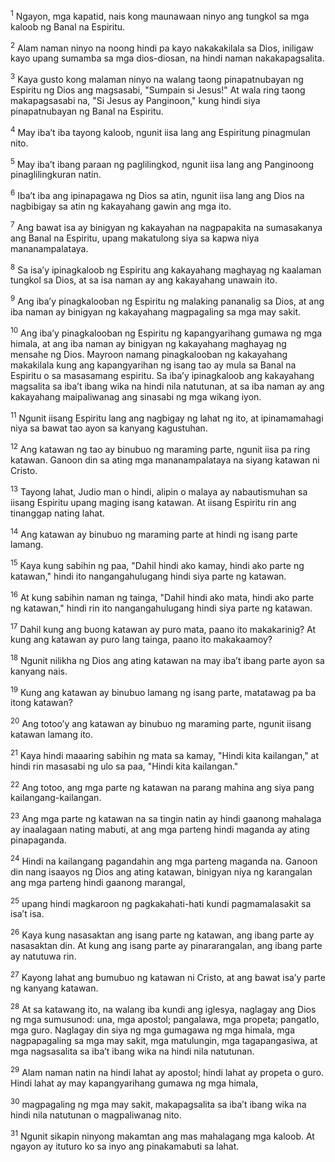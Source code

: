 <sup>1</sup>
Ngayon, mga kapatid, nais kong maunawaan ninyo ang tungkol sa mga kaloob ng Banal na Espiritu. 

<sup>2</sup>
Alam naman ninyo na noong hindi pa kayo nakakakilala sa Dios, iniligaw kayo upang sumamba sa mga dios-diosan, na hindi naman nakakapagsalita. 

<sup>3</sup>
Kaya gusto kong malaman ninyo na walang taong pinapatnubayan ng Espiritu ng Dios ang magsasabi, "Sumpain si Jesus!" At wala ring taong makapagsasabi na, "Si Jesus ay Panginoon," kung hindi siya pinapatnubayan ng Banal na Espiritu. 

<sup>4</sup>
May ibaʼt iba tayong kaloob, ngunit iisa lang ang Espiritung pinagmulan nito. 

<sup>5</sup>
May ibaʼt ibang paraan ng paglilingkod, ngunit iisa lang ang Panginoong pinaglilingkuran natin. 

<sup>6</sup>
Ibaʼt iba ang ipinapagawa ng Dios sa atin, ngunit iisa lang ang Dios na nagbibigay sa atin ng kakayahang gawin ang mga ito. 

<sup>7</sup>
Ang bawat isa ay binigyan ng kakayahan na nagpapakita na sumasakanya ang Banal na Espiritu, upang makatulong siya sa kapwa niya mananampalataya. 

<sup>8</sup>
Sa isaʼy ipinagkaloob ng Espiritu ang kakayahang maghayag ng kaalaman tungkol sa Dios, at sa isa naman ay ang kakayahang unawain ito. 

<sup>9</sup>
Ang ibaʼy pinagkalooban ng Espiritu ng malaking pananalig sa Dios, at ang iba naman ay binigyan ng kakayahang magpagaling sa mga may sakit. 

<sup>10</sup>
Ang ibaʼy pinagkalooban ng Espiritu ng kapangyarihang gumawa ng mga himala, at ang iba naman ay binigyan ng kakayahang maghayag ng mensahe ng Dios. Mayroon namang pinagkalooban ng kakayahang makakilala kung ang kapangyarihan ng isang tao ay mula sa Banal na Espiritu o sa masasamang espiritu. Sa ibaʼy ipinagkaloob ang kakayahang magsalita sa ibaʼt ibang wika na hindi nila natutunan, at sa iba naman ay ang kakayahang maipaliwanag ang sinasabi ng mga wikang iyon. 

<sup>11</sup>
Ngunit iisang Espiritu lang ang nagbigay ng lahat ng ito, at ipinamamahagi niya sa bawat tao ayon sa kanyang kagustuhan.

<sup>12</sup>
Ang katawan ng tao ay binubuo ng maraming parte, ngunit iisa pa ring katawan. Ganoon din sa ating mga mananampalataya na siyang katawan ni Cristo. 

<sup>13</sup>
Tayong lahat, Judio man o hindi, alipin o malaya ay nabautismuhan sa iisang Espiritu upang maging isang katawan. At iisang Espiritu rin ang tinanggap nating lahat. 

<sup>14</sup>
Ang katawan ay binubuo ng maraming parte at hindi ng isang parte lamang. 

<sup>15</sup>
Kaya kung sabihin ng paa, "Dahil hindi ako kamay, hindi ako parte ng katawan," hindi ito nangangahulugang hindi siya parte ng katawan. 

<sup>16</sup>
At kung sabihin naman ng tainga, "Dahil hindi ako mata, hindi ako parte ng katawan," hindi rin ito nangangahulugang hindi siya parte ng katawan. 

<sup>17</sup>
Dahil kung ang buong katawan ay puro mata, paano ito makakarinig? At kung ang katawan ay puro lang tainga, paano ito makakaamoy? 

<sup>18</sup>
Ngunit nilikha ng Dios ang ating katawan na may ibaʼt ibang parte ayon sa kanyang nais. 

<sup>19</sup>
Kung ang katawan ay binubuo lamang ng isang parte, matatawag pa ba itong katawan? 

<sup>20</sup>
Ang totooʼy ang katawan ay binubuo ng maraming parte, ngunit iisang katawan lamang ito. 

<sup>21</sup>
Kaya hindi maaaring sabihin ng mata sa kamay, "Hindi kita kailangan," at hindi rin masasabi ng ulo sa paa, "Hindi kita kailangan." 

<sup>22</sup>
Ang totoo, ang mga parte ng katawan na parang mahina ang siya pang kailangang-kailangan. 

<sup>23</sup>
Ang mga parte ng katawan na sa tingin natin ay hindi gaanong mahalaga ay inaalagaan nating mabuti, at ang mga parteng hindi maganda ay ating pinapaganda. 

<sup>24</sup>
Hindi na kailangang pagandahin ang mga parteng maganda na. Ganoon din nang isaayos ng Dios ang ating katawan, binigyan niya ng karangalan ang mga parteng hindi gaanong marangal, 

<sup>25</sup>
upang hindi magkaroon ng pagkakahati-hati kundi pagmamalasakit sa isaʼt isa. 

<sup>26</sup>
Kaya kung nasasaktan ang isang parte ng katawan, ang ibang parte ay nasasaktan din. At kung ang isang parte ay pinararangalan, ang ibang parte ay natutuwa rin. 

<sup>27</sup>
Kayong lahat ang bumubuo ng katawan ni Cristo, at ang bawat isaʼy parte ng kanyang katawan. 

<sup>28</sup>
At sa katawang ito, na walang iba kundi ang iglesya, naglagay ang Dios ng mga sumusunod: una, mga apostol; pangalawa, mga propeta; pangatlo, mga guro. Naglagay din siya ng mga gumagawa ng mga himala, mga nagpapagaling sa mga may sakit, mga matulungin, mga tagapangasiwa, at mga nagsasalita sa ibaʼt ibang wika na hindi nila natutunan. 

<sup>29</sup>
Alam naman natin na hindi lahat ay apostol; hindi lahat ay propeta o guro. Hindi lahat ay may kapangyarihang gumawa ng mga himala, 

<sup>30</sup>
magpagaling ng mga may sakit, makapagsalita sa ibaʼt ibang wika na hindi nila natutunan o magpaliwanag nito. 

<sup>31</sup>
Ngunit sikapin ninyong makamtan ang mas mahalagang mga kaloob. At ngayon ay ituturo ko sa inyo ang pinakamabuti sa lahat.